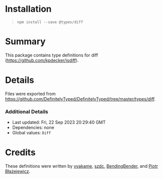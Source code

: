 # Installation
> `npm install --save @types/diff`

# Summary
This package contains type definitions for diff (https://github.com/kpdecker/jsdiff).

# Details
Files were exported from https://github.com/DefinitelyTyped/DefinitelyTyped/tree/master/types/diff.

### Additional Details
 * Last updated: Fri, 22 Sep 2023 20:29:40 GMT
 * Dependencies: none
 * Global values: `Diff`

# Credits
These definitions were written by [vvakame](https://github.com/vvakame), [szdc](https://github.com/szdc), [BendingBender](https://github.com/BendingBender), and [Piotr Błażejewicz](https://github.com/peterblazejewicz).
